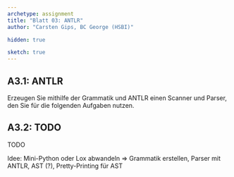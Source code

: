 ```yaml
---
archetype: assignment
title: "Blatt 03: ANTLR"
author: "Carsten Gips, BC George (HSBI)"

hidden: true

sketch: true
---
```



## A3.1: ANTLR

Erzeugen Sie mithilfe der Grammatik und ANTLR einen Scanner und Parser, den Sie für
die folgenden Aufgaben nutzen.


## A3.2: TODO

TODO


Idee: Mini-Python oder Lox abwandeln => Grammatik erstellen, Parser mit ANTLR, AST (?), Pretty-Printing für AST
